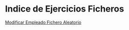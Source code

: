 # Indice de Ejercicios Ficheros

[Modificar Empleado Fichero Aleatorio](ejercicios/Modificar_EmpleadoFichAleatorio.java)